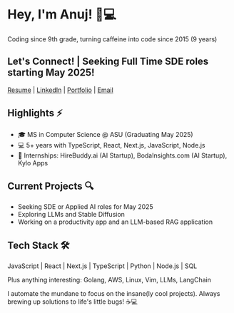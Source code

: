 # Hey, I'm Anuj! 👋💻

Coding since 9th grade, turning caffeine into code since 2015 (9 years)


## Let's Connect! | Seeking Full Time SDE roles starting May 2025!


[Resume](https://anujjoshi.me/resume) | [LinkedIn](https://www.linkedin.com/in/thejoshi) | [Portfolio](https://anujjoshi.me/) | [Email](mailto:ajosh104@asu.edu)


## Highlights ⚡

- 🎓 MS in Computer Science @ ASU (Graduating May 2025)
- 💻 5+ years with TypeScript, React, Next.js, JavaScript, Node.js
- 🚀 Internships: HireBuddy.ai (AI Startup), BodaInsights.com (AI Startup), Kylo Apps

## Current Projects 🔍

- Seeking SDE or Applied AI roles for May 2025
- Exploring LLMs and Stable Diffusion
- Working on a productivity app and an LLM-based RAG application

## Tech Stack 🛠️

JavaScript | React | Next.js | TypeScript | Python | Node.js | SQL

Plus anything interesting: Golang, AWS, Linux, Vim, LLMs, LangChain

I automate the mundane to focus on the insane(ly cool projects).
Always brewing up solutions to life's little bugs! ☕💻
